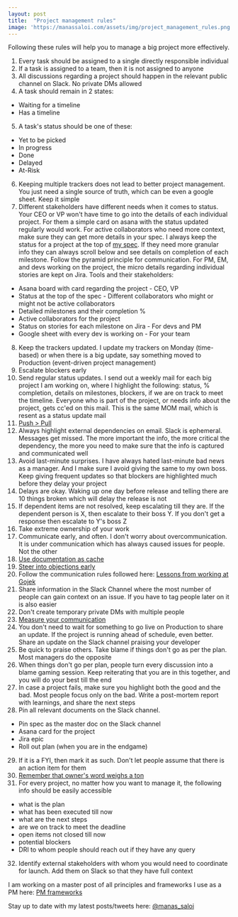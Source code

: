 ```yaml
---
layout: post
title:  "Project management rules"
image: 'https://manassaloi.com/assets/img/project_management_rules.png'
---
```


Following these rules will help you to manage a big project more effectively.

1. Every task should be assigned to a single directly responsible individual 
2. If a task is assigned to a team, then it is not assigned to anyone
3. All discussions regarding a project should happen in the relevant public channel on Slack. No private DMs allowed
4. A task should remain in 2 states:
 - Waiting for a timeline
 - Has a timeline
5. A task's status should be one of these:
 - Yet to be picked
 - In progress
 - Done
 - Delayed
 - At-Risk
6. Keeping multiple trackers does not lead to better project management. You just need a single source of truth, which can be even a google sheet. Keep it simple
7. Different stakeholders have different needs when it comes to status. Your CEO or VP won't have time to go into the details of each individual project. For them a simple card on asana with the status updated regularly would work. For active collaborators who need more context, make sure they can get more details in your spec. I always keep the status for a project at the top of [my spec](https://docs.google.com/document/d/1sUX-sm5qZ474PCQQUpvdi3lvvmWPluqHOyfXz3xKL2M/edit). If they need more granular info they can always scroll below and see details on completion of each milestone. Follow the pyramid principle for communication. For PM, EM, and devs working on the project, the micro details regarding individual stories are kept on Jira. Tools and their stakeholders:
 - Asana board with card regarding the project - CEO, VP
 - Status at the top of the spec - Different collaborators who might or might not be active collaborators
 - Detailed milestones and their completion %
 - Active collaborators for the project
 - Status on stories for each milestone on Jira - For devs and PM
 - Google sheet with every dev is working on - For your team 
8. Keep the trackers updated. I update my trackers on Monday (time-based) or when there is a big update, say something moved to Production (event-driven project management)
9. Escalate blockers early
10. Send regular status updates. I send out a weekly mail for each big project I am working on, where I highlight the following: status, % completion, details on milestones, blockers, if we are on track to meet the timeline. Everyone who is part of the project, or needs info about the project, gets cc'ed on this mail. This is the same MOM mail, which is resent as a status update mail
11. [Push > Pull](https://manassaloi.com/2020/04/21/push-pull.html)
12. Always highlight external dependencies on email. Slack is ephemeral. Messages get missed. The more important the info, the more critical the dependency, the more you need to make sure that the info is captured and communicated well
13. Avoid last-minute surprises. I have always hated last-minute bad news as a manager. And I make sure I avoid giving the same to my own boss. Keep giving frequent updates so that blockers are highlighted much before they delay your project
14. Delays are okay. Waking up one day before release and telling there are 10 things broken which will delay the release is not
15. If dependent items are not resolved, keep escalating till they are. If the dependent person is X, then escalate to their boss Y. If you don't get a response then escalate to Y's boss Z
16. Take extreme ownership of your work
17. Communicate early, and often. I don't worry about overcommunication. It is under communication which has always caused issues for people. Not the other
18. [Use documentation as cache](https://manassaloi.com/2020/04/19/documentation-cache.html)
19. [Steer into objections early](https://manassaloi.com/2020/02/22/steer-into-objection.html)
20. Follow the communication rules followed here: [Lessons from working at Gojek](https://manassaloi.com/2019/08/11/20-lessons-gojek.html)
21. Share information in the Slack Channel where the most number of people can gain context on an issue. If you have to tag people later on it is also easier
22. Don't create temporary private DMs with multiple people
23. [Measure your communication](https://manassaloi.com/2020/02/05/measuring-communication.html)
24. You don't need to wait for something to go live on Production to share an update. If the project is running ahead of schedule, even better. Share an update on the Slack channel praising your developer
25. Be quick to praise others. Take blame if things don't go as per the plan. Most managers do the opposite
26. When things don't go per plan, people turn every discussion into a blame gaming session. Keep reiterating that you are in this together, and you will do your best till the end
27. In case a project fails, make sure you highlight both the good and the bad. Most people focus only on the bad. Write a post-mortem report with learnings, and share the next steps
28. Pin all relevant documents on the Slack channel.
  - Pin spec as the master doc on the Slack channel
  - Asana card for the project
  - Jira epic
  - Roll out plan (when you are in the endgame)
29. If it is a FYI, then mark it as such. Don't let people assume that there is an action item for them
30. [Remember that owner's word weighs a ton](https://m.signalvnoise.com/the-owners-word-weighs-a-ton/)
31. For every project, no matter how you want to manage it, the following info should be easily accessible
  - what is the plan
  - what has been executed till now
  - what are the next steps
  - are we on track to meet the deadline
  - open items not closed till now
  - potential blockers
  - DRI to whom people should reach out if they have any query
32. Identify external stakeholders with whom you would need to coordinate for launch. Add them on Slack so that they have full context

I am working on a master post of all principles and frameworks I use as a PM here: [PM frameworks](https://manassaloi.com/2020/03/05/pm-frameworks.html)

Stay up to date with my latest posts/tweets here: [@manas_saloi](http://twitter.com/manas_saloi)
